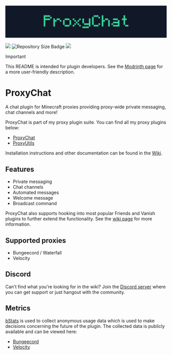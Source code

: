 ![ProxyChatBanner](/assets/proxychat-banner.svg)

[<img src="https://img.shields.io/badge/Modrinth-%2316181c?style=for-the-badge&logo=modrinth">](https://modrinth.com/plugin/proxychat)
![Repository Size Badge](https://img.shields.io/github/repo-size/fabianmakila/proxychat?style=for-the-badge&color=%2310b981)
[<img src="https://img.shields.io/github/v/release/fabianmakila/proxychat?include_prereleases&style=for-the-badge&color=%2310b981">](https://github.com/waeverything/WAEPack/releases)

> [!IMPORTANT]
> This README is intended for plugin developers. See the [Modrinth page](https://modrinth.com/plugin/proxychat) for a more user-friendly description.

# ProxyChat

A chat plugin for Minecraft proxies providing proxy-wide private messaging, chat channels and more!

ProxyChat is part of my proxy plugin suite. You can find all my proxy plugins below:

- [ProxyChat](https://github.com/fabianmakila/ProxyChat)
- [ProxyUtils](https://github.com/fabianmakila/ProxyUtils)

Installation instructions and other documentation can be found in
the [Wiki](https://github.com/fabianmakila/ProxyChat/wiki).

## Features

- Private messaging
- Chat channels
- Automated messages
- Welcome message
- Broadcast command

ProxyChat also supports hooking into most popular Friends and Vanish plugins to further extend the functionality.
See the [wiki page](https://github.com/fabianmakila/ProxyChat/wiki/plugin-hooks) for more information.

## Supported proxies

- Bungeecord / Waterfall
- Velocity

## Discord

Can't find what you're looking for in the wiki?
Join the [Discord server](https://discord.gg/hNMvqruCuK) where you can get support or just hangout with the community.

## Metrics

[bStats](https://bstats.org) is used to collect anonymous usage data which is used to make decisions concerning the
future of the plugin.
The collected data is publicly available and can be viewed here:

- [Bungeecord](https://bstats.org/plugin/bungeecord/ProxyChatBungee/18435)
- [Velocity](https://bstats.org/plugin/velocity/ProxyChat/15557)
